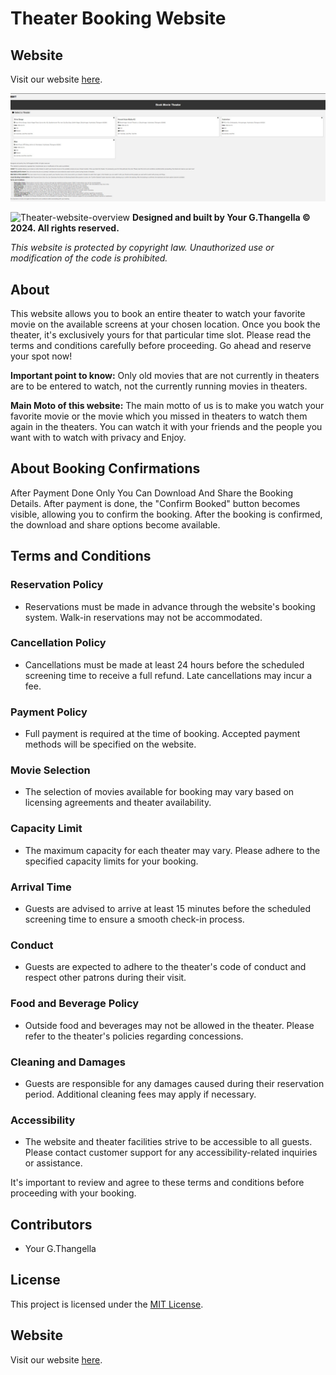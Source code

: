 # Theater Booking Website


## Website
Visit our website [here](https://gtk-thangella-17.github.io/GTK-THANGELLA-17-Book-Theater-Website-v1/).


![Theater](https://github.com/GTK-THANGELLA-17/GTK-THANGELLA-17-Book-Theater-Website-v1/blob/master/Book-Movie-Theater-Website-Image.jpg)


![Theater-website-overview]()
**Designed and built by Your G.Thangella © 2024. All rights reserved.**

*This website is protected by copyright law. Unauthorized use or modification of the code is prohibited.*

## About
This website allows you to book an entire theater to watch your favorite movie on the available screens at your chosen location. Once you book the theater, it's exclusively yours for that particular time slot. Please read the terms and conditions carefully before proceeding. Go ahead and reserve your spot now!

**Important point to know:** Only old movies that are not currently in theaters are to be entered to watch, not the currently running movies in theaters.

**Main Moto of this website:** The main motto of us is to make you watch your favorite movie or the movie which you missed in theaters to watch them again in the theaters. You can watch it with your friends and the people you want with to watch with privacy and Enjoy.

## About Booking Confirmations
After Payment Done Only You Can Download And Share the Booking Details. After payment is done, the "Confirm Booked" button becomes visible, allowing you to confirm the booking. After the booking is confirmed, the download and share options become available.

## Terms and Conditions
### Reservation Policy
- Reservations must be made in advance through the website's booking system. Walk-in reservations may not be accommodated.

### Cancellation Policy
- Cancellations must be made at least 24 hours before the scheduled screening time to receive a full refund. Late cancellations may incur a fee.

### Payment Policy
- Full payment is required at the time of booking. Accepted payment methods will be specified on the website.

### Movie Selection
- The selection of movies available for booking may vary based on licensing agreements and theater availability.

### Capacity Limit
- The maximum capacity for each theater may vary. Please adhere to the specified capacity limits for your booking.

### Arrival Time
- Guests are advised to arrive at least 15 minutes before the scheduled screening time to ensure a smooth check-in process.

### Conduct
- Guests are expected to adhere to the theater's code of conduct and respect other patrons during their visit.

### Food and Beverage Policy
- Outside food and beverages may not be allowed in the theater. Please refer to the theater's policies regarding concessions.

### Cleaning and Damages
- Guests are responsible for any damages caused during their reservation period. Additional cleaning fees may apply if necessary.

### Accessibility
- The website and theater facilities strive to be accessible to all guests. Please contact customer support for any accessibility-related inquiries or assistance.

It's important to review and agree to these terms and conditions before proceeding with your booking.

## Contributors
- Your G.Thangella

## License
This project is licensed under the [MIT License](https://opensource.org/licenses/MIT).

## Website
Visit our website [here](https://gtk-thangella-17.github.io/Book-Theater-Website-v1/).


